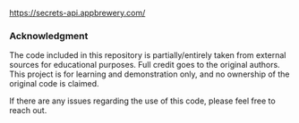 https://secrets-api.appbrewery.com/

### Acknowledgment

The code included in this repository is partially/entirely taken from external sources for educational purposes. Full credit goes to the original authors. This project is for learning and demonstration only, and no ownership of the original code is claimed.

If there are any issues regarding the use of this code, please feel free to reach out.
